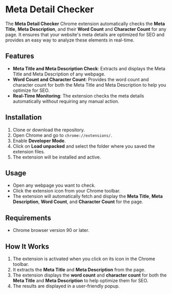 # Meta Detail Checker

The **Meta Detail Checker** Chrome extension automatically checks the **Meta Title**, **Meta Description**, and their **Word Count** and **Character Count** for any page. It ensures that your website's meta details are optimized for SEO and provides an easy way to analyze these elements in real-time.

## Features
- **Meta Title and Meta Description Check**: Extracts and displays the Meta Title and Meta Description of any webpage.
- **Word Count and Character Count**: Provides the word count and character count for both the Meta Title and Meta Description to help you optimize for SEO.
- **Real-Time Monitoring**: The extension checks the meta details automatically without requiring any manual action.

## Installation

1. Clone or download the repository.
2. Open Chrome and go to `chrome://extensions/`.
3. Enable **Developer Mode**.
4. Click on **Load unpacked** and select the folder where you saved the extension files.
5. The extension will be installed and active.

## Usage

- Open any webpage you want to check.
- Click the extension icon from your Chrome toolbar.
- The extension will automatically fetch and display the **Meta Title**, **Meta Description**, **Word Count**, and **Character Count** for the page.

## Requirements
- Chrome browser version 90 or later.

## How It Works
1. The extension is activated when you click on its icon in the Chrome toolbar.
2. It extracts the **Meta Title** and **Meta Description** from the page.
3. The extension displays the **word count** and **character count** for both the **Meta Title** and **Meta Description** to help optimize them for SEO.
4. The results are displayed in a user-friendly popup.
